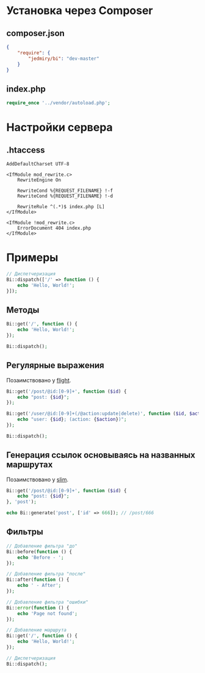 # Установка через Composer

## composer.json
```json
{
    "require": {
        "jedmiry/bi": "dev-master"
    }
}
```

## index.php

```php
require_once '../vendor/autoload.php';
```

# Настройки сервера

## .htaccess

```apacheconf
AddDefaultCharset UTF-8

<IfModule mod_rewrite.c>
    RewriteEngine On

    RewriteCond %{REQUEST_FILENAME} !-f
    RewriteCond %{REQUEST_FILENAME} !-d

    RewriteRule ^(.*)$ index.php [L]
</IfModule>

<IfModule !mod_rewrite.c>
    ErrorDocument 404 index.php
</IfModule>
```

# Примеры

```php
// Диспетчеризация
Bi::dispatch(['/' => function () {
    echo 'Hello, World!';
}]);
```

## Методы
```php
Bi::get('/', function () {
    echo 'Hello, World!';
});

Bi::dispatch();
```

## Регулярные выражения

Позаимствовано у [flight](https://github.com/mikecao/flight).

```php
Bi::get('/post/@id:[0-9]+', function ($id) {
    echo "post: {$id}";
});

Bi::get('/user/@id:[0-9]+(/@action:update|delete)', function ($id, $action = 'update') {
    echo "user: {$id}; (action: {$action})";
});

Bi::dispatch();
```

## Генерация ссылок основываясь на названных маршрутах

Позаимствовано у [slim](https://github.com/codeguy/slim).

```php
Bi::get('/post/@id:[0-9]+', function ($id) {
    echo "post: {$id}";
}, 'post');

echo Bi::generate('post', ['id' => 666]); // /post/666
```

## Фильтры
```php
// Добавление фильтра "до"
Bi::before(function () {
    echo 'Before - ';
});

// Добавление фильтра "после"
Bi::after(function () {
    echo ' - After';
});

// Добавление фильтра "ошибки"
Bi::error(function () {
    echo 'Page not found';
});

// Добавление маршрута
Bi::get('/', function () {
    echo 'Hello, World!';
});

// Диспетчеризация
Bi::dispatch();
```
